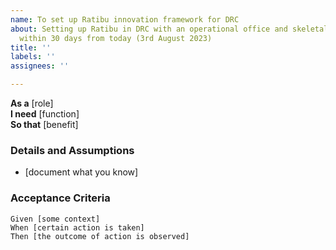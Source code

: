 ```yaml
---
name: To set up Ratibu innovation framework for DRC
about: Setting up Ratibu in DRC with an operational office and skeletal staff in Kinshasa
  within 30 days from today (3rd August 2023)
title: ''
labels: ''
assignees: ''

---
```


**As a** [role]  
 **I need** [function]  
 **So that** [benefit]  
   
 ### Details and Assumptions
 * [document what you know]
   
 ### Acceptance Criteria  
   
 ```gherkin
 Given [some context]
 When [certain action is taken]
 Then [the outcome of action is observed]
